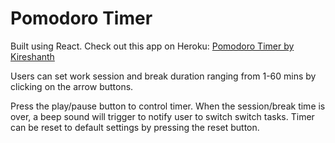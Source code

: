 # Pomodoro Timer

Built using React. Check out this app on Heroku: [Pomodoro Timer by Kireshanth](https://pomodoro-by-kireshanth.herokuapp.com/)

Users can set work session and break duration ranging from 1-60 mins by clicking on the arrow buttons.

Press the play/pause button to control timer. When the session/break time is over, a beep sound will trigger to notify user to switch switch tasks.
Timer can be reset to default settings by pressing the reset button.
